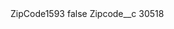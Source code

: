 <?xml version="1.0" encoding="UTF-8"?>
<CustomMetadata xmlns="http://soap.sforce.com/2006/04/metadata" xmlns:xsi="http://www.w3.org/2001/XMLSchema-instance" xmlns:xsd="http://www.w3.org/2001/XMLSchema">
    <label>ZipCode1593</label>
    <protected>false</protected>
    <values>
        <field>Zipcode__c</field>
        <value xsi:type="xsd:string">30518</value>
    </values>
</CustomMetadata>
